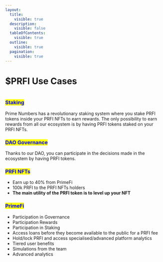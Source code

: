 ```yaml
---
layout:
  title:
    visible: true
  description:
    visible: false
  tableOfContents:
    visible: true
  outline:
    visible: true
  pagination:
    visible: true
---
```


# $PRFI Use Cases

<figure><img src="../../.gitbook/assets/TOKENUSECASES (1).jpg" alt=""><figcaption></figcaption></figure>

### <mark style="color:blue;">Staking</mark>

Prime Numbers has a revolutionary staking system where you stake PRFI tokens inside your PRFI NFTs to earn rewards. The only possibility to earn rewards from all our ecosystem is by having PRFI tokens staked on your PRFI NFTs.

### <mark style="color:blue;">DAO Governance</mark>

Thanks to our DAO, you can participate in the decisions made in the ecosystem by having PRFI tokens.

### <mark style="color:blue;">PRFI NFTs</mark>

* Earn up to 40% from PrimeFi
* 100k PRFI to the PRFI NFTs holders
* **The main utility of the PRFI token is to level up your NFT**

### <mark style="color:blue;">PrimeFi</mark>

* Participation in Governance
* Participation Rewards
* Participation in Staking
* Access loans before they become available to the public for a PRFI fee
* Hold/lock PRFI and access specialised/advanced platform analytics
* Tiered user benefits
* Simulations from the team
* Advanced analytics

